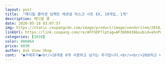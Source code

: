 ```yaml
---
layout: post 
title:  "메디힐 콜라겐 임팩트 에센셜 마스크 시트 EX, 10개입, 1개" 
description: 메디힐 콜 ..
date: 2020-05-18 03:07:57 
img: https://static.coupangcdn.com/image/product/image/vendoritem/2018/11/13/3206189327/4db9db24-79f9-4130-8986-a19dafe85b93.JPG 
linkUrl: https://link.coupang.com/re/AFFSDP?lptag=AF3600438&subid=ahnPublicAsk&pageKey=27751731&itemId=107156185&vendorItemId=3206189327&traceid=V0-113-43dd31f8132b83ae 
categories: [1010] 
color: 006064 
price: 6030 
author: Ask View Shop 
cont:  "●구매후기●<br/>10개중 8개 사용하고 남기는 후기입니다.<br/><br/>20분하고 나서시트가 꽤 촉촉한 편이라 팔 다리나 손.<br/>발등에 문질러줬어요<br/>30대후반이고 악건성에 피부관리에 1도 관심 없던 사람입니다 아토피도 약간 있고 이마와 눈가에 표정주름이라 우기기는 힘들게 주름이 좀 있어요ㅠㅅㅠ 시작은 표정주름이었으나 현재는 그냥 깊은주름일뿐입죠 팩은 어쩌다 한번? 1년에 12회?? 결혼식할때도 피부관리 안 했던 1인ㅋ(피부가 거지같아서 잘못하면 다 뒤집어져서요 샵에 딱 2번 가봤는데 다 난리났어서 그 이후 포기했어요ㅋ)<br/>♡사용후기♡<br/>그리고 띄어내야 할 시기를 마스크에서 메디힐이라는 단어가 보이게끔 아이디어를 낸것도 제겐 획기적이란 생각이 듭니다.<br/><br/>남아있던 육아휴직을 하면서 살이 쪘고 그 살을 빼는 과정에서 얼굴살이 빠지면서 피부관리를 해야할 필요성을 느꼈어요 첨엔 은율꺼도 좋다하여 1일1팩을 하고자하는 생각을 했으나 너무 싼거 너무 비싼거보다 적당한걸로 일주일에 23회씩이 더 실행가능할것 같다는 주변의 조언에 따라 검색결과 메디힐이 좋다하는 후기와 재구매율이 높아 선택해보았습니다<br/>다음날 일어났을때 안색개선 효과도 있구요.<br/><br/>만족스럽고 재구매 의사 있습니다.<br/><br/>몇일전 메디힐 콜라겐 마스크 첫 구입하고 이번에 다른물품 주문하면서 태반.<br/>티트리 구입했어요.<br/><br/>반투명이라 얼굴에 붙였을 때 피부가 살짝 보입니다.<br/><br/>밤에 생각날 때 하나씩 하고 자는데 만족스러워요!<br/>사실 양많고 저렴한 마스크도 꾸준히 사용하다보면 안색개선이 있긴하지만 밀착력이나 눈코입이 얼굴사이즈에 잘 맞지 않는다던가 등등 저렴하고 데일리로 계속 쓸거니깐 그냥저냥 썼는데 메디힐 브랜드 접해보니 앞으로 꾸준히 구입할듯 싶어요.<br/><br/>사용하고 후기 적으려구요.<br/><br/>시트로 되어 있는 팩인데요<br/>운동하고 샤워한 후 냉장고 보관해놨던 시원한 팩을 얼굴에 촥촥 붙이고 피부미인은 이미 늦었으니 팍 삭지만 말아다오 하는 기원을 해봅니다<br/>일단 10팩씩 4가지 구매했지만 콜라겐만 사용해봤어요 두번째 팩까지 한 상태구요 전 워낙 상태가 안좋아서 촉촉하다는 느낌외엔 그닥ㅎㅎ 드라마틱하거나 아주 만족스럽진 않아요<br/>일단 마스크시트가 얇고 반투명?? 얼굴에 비치면 살짝 멀리서보면 잘 모를듯이 착 붙어요 전 어느 마스크시트나 똑같이 이마는 모자라고 턱은 많이 남아요ㅠㅅㅠ 이마가 엄청 넓어서리ㅋ 그래서 사이즈에 대해선 다른거랑 비슷한 듯도 한데 대신 턱밑으로 내려간 마스크시트가 완전 착 잘 붙어있네요 광대쪽도 마찬가지고요<br/>저렴한 가격이라 부담없이 하기 좋아요.<br/><br/>저만 바르는 것 아니죠?ㅋㅋㅋㅋ<br/>적당히 넉넉히 나옵니다<br/>콜라겐.<br/>티트리는 사용해봤는데 태반 마스크는 아직 사용을 못해봤네요.<br/><br/>콜라겐과 티트리를 사용하면서 느낀건 밀착력이 아주 우수하다는 겁니다.<br/><br/>콧대가 약간 긴 매부리코여서 다른건 코부분이 많이 작았는데 요건 조금만 작아요 이 이유만으로도 계속 이걸 사용할 가치가 있는듯ㅋ<br/>팩 붙이고 남은 에센스 다들 목이나 팔, 다리에 바르시나요?<br/>팩에 메디힐이라고 글자가 써져 있어요.<br/><br/>팩하고나서 화장하니 뜨는 느낌없이 잘 되었구요<br/>하나하나 팩 크기가 작아서 남아있는 에센스를 사용하려면 다른건 손이 잘 들어가서 손넣어서 슥 훑었는데 요건 손이 안 들어감ㅠㅅㅠ 봉투밖에서 짜서 썼어요<br/>" 
---
```

